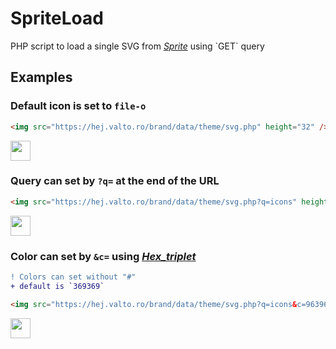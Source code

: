# SpriteLoad
PHP script to load a single SVG from [*Sprite*](https://en.wikipedia.org/wiki/Sprite_(computer_graphics)) using `GET` query

## Examples
### Default icon is set to `file-o`
```html
<img src="https://hej.valto.ro/brand/data/theme/svg.php" height="32" />
```
<img src="https://hej.valto.ro/brand/data/theme/svg.php" height="32" />

### Query can set by `?q=` at the end of the URL
```html
<img src="https://hej.valto.ro/brand/data/theme/svg.php?q=icons" height="32" />
```
<img src="https://hej.valto.ro/brand/data/theme/svg.php?q=icons" height="32" />

### Color can set by `&c=` using [*Hex_triplet*](https://en.wikipedia.org/wiki/Web_colors#Hex_triplet)
```diff
! Colors can set without "#"
+ default is `369369`
```

```html
<img src="https://hej.valto.ro/brand/data/theme/svg.php?q=icons&c=963963" height="32" />
```
<img src="https://hej.valto.ro/brand/data/theme/svg.php?q=icons&c=963963" height="32" />
